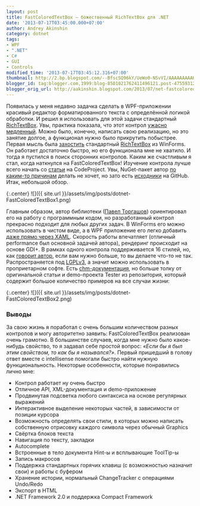 ```yaml
---
layout: post
title: FastColoredTextBox — божественный RichTextBox для .NET
date: '2013-07-17T03:45:00.000+07:00'
author: Andrey Akinshin
category: dotnet
tags:
- WPF
- ".NET"
- C#
- GUI
- Controls
modified_time: '2013-07-17T03:45:12.316+07:00'
thumbnail: http://2.bp.blogspot.com/--BfscSQ96kY/UeWo0-NSvVI/AAAAAAAAAH4/yME9K2G5c7o/s72-c/fctb.png
blogger_id: tag:blogger.com,1999:blog-8501021762411496121.post-4755931229545227617
blogger_orig_url: http://aakinshin.blogspot.com/2013/07/net-fastcoloredtextbox.html
---
```


Появилась у меня недавно задачка сделать в WPF-приложении красивый редактор форматированного текста с определённой логикой обработки. И решил я использовать для этой задачи стандартный [RichTextBox](http://msdn.microsoft.com/ru-ru/library/system.windows.controls.richtextbox.aspx). Увы, практика показала, что этот контрол [ужасно медленный](https://www.google.ru/search?q=wpf+richtextbox+performance). Можно было, конечно, написать свою реализацию, но это занятие долгое, а функционал нужно было прикрутить побыстрее. Первая мысль была [захостить](http://msdn.microsoft.com/en-us/library/ms751761.aspx) стандартный [RichTextBox](http://msdn.microsoft.com/ru-ru/library/system.windows.forms.richtextbox.aspx) из WinForms. Он работает достаточно быстро, но его функционала мне не хватило. И тогда я пустился в поиск сторонних контролов. Каким же счастливым я стал, когда наткнулся на FastColoredTextBox! Изучение контрола лучше всего начать со [статьи](http://www.codeproject.com/Articles/161871/Fast-Colored-TextBox-for-syntax-highlighting) на CodeProject. Увы, NuGet-пакет автор [по каким-то причинам](https://github.com/PavelTorgashov/FastColoredTextBox/issues/10) делать не хочет, но зато есть [исходники](https://github.com/PavelTorgashov/FastColoredTextBox) на GitHub. Итак, небольшой обзор.

{:.center}
![]({{ site.url }}/assets/img/posts/dotnet-FastColoredTextBox1.png)

<!--more-->

Главным образом, автор библиотеки ([Павел Торгашов](https://github.com/PavelTorgashov)) ориентировал его на работу с программным кодом, но разработанный контрол прекрасно подходит для любых других задач. В WinForms его можно использовать в чистом виде, а в WPF приложение его легко добавить [даже прямо через XAML](http://msdn.microsoft.com/en-us/library/ms742875.aspx). Скорость работы впечатляет (отличный performance был основной задачей автора), рендеринг происходит на основе GDI+. В рамках одного контрола поддерживается 16 стилей, но, как [говорит автор](https://github.com/PavelTorgashov/FastColoredTextBox/issues/18), если вам нужно больше, то вы делаете что-то не так. Распространяется под [LGPLv3](http://opensource.org/licenses/lgpl-3.0.html), а значит можно использовать в проприетарном софте. Есть [chm-документация](http://www.codeproject.com/script/articles/download.aspx?file=/KB/edit/FastColoredTextBox_/FastColoredTextBox_Help.zip&rp=http://www.codeproject.com/Articles/161871/Fast-Colored-TextBox-for-syntax-highlighting), но больше толку от оригинальной статьи и demo-проекта Tester из репозитория, который содержит большое количество примеров на все случаи жизни:

{:.center}
![]({{ site.url }}/assets/img/posts/dotnet-FastColoredTextBox2.png)

### Выводы

За свою жизнь я поработал с очень большим количеством разных контролов и могу авторитетно заявить: FastColoredTextBox реализован очень грамотно. В большинстве случаев, когда мне нужно было какое-нибудь свойство, то я задавал себе простой вопрос: *«Если бы я был этим свойством, то как бы я назывался?»*. Первый пришедший в голову ответ вместе с intellisense помогали быстро найти нужную функциональность. Некоторые особенности, которые понравились лично мне:

* Контрол работает ну очень быстро
* Отличное API, XML-документация и demo-приложение
* Продвинутая подсветка любого синтаксиса на основе регулярных выражений
* Интерактивное выделение некоторых частей, в зависимости от позиции курсора
* Возможность определять свои стили, в которых можно написать собственную отрисовку каждого символа через обычный Graphics
* Свёртка блоков текста
* Навигация по тексту, закладки
* Autocomplete
* Встроенные в тело документа Hint-ы и всплывающие ToolTip-ы
* Запись макросов
* Поддержка стандартных горячих клавиш (с возможностью назначит свои) и работы с буфером
* Хранение истории, нормальный ChangeTracker с операциями Undo/Redo
* Экспорт в HTML
* .NET Framework 2.0 и поддержка Compact Framework